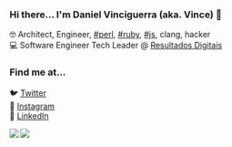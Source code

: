 ### Hi there... I'm Daniel Vinciguerra (aka. Vince) 👋

<!--
**dvinciguerra/dvinciguerra** is a ✨ _special_ ✨ repository because its `README.md` (this file) appears on your GitHub profile.

Here are some ideas to get you started:

- 🔭 I’m currently working on ...
- 🌱 I’m currently learning ...
- 👯 I’m looking to collaborate on ...
- 🤔 I’m looking for help with ...
- 💬 Ask me about ...
- 📫 How to reach me: ...
- 😄 Pronouns: ...
- ⚡ Fun fact: ...
-->

🤓 Architect, Engineer, [#perl](https://github.com/Perl/perl5), [#ruby](https://github.com/ruby/ruby), [#js](https://github.com/nodejs/node), clang, hacker <br>
💻 Software Engineer Tech Leader @ [Resultados Digitais](https://github.com/ResultadosDigitais)


### Find me at... 

🐦 [Twitter](https://twitter.com/dvinciguerra) <br>
📸 [Instagram](https://instagram.com/danielvinciguerra) <br>
💼 [LinkedIn](https://www.linkedin.com/in/dvinciguerra) <br>
 

<a href="https://github.com/anuraghazra/github-readme-stats">
  <img align="left" src="https://github-readme-stats.vercel.app/api?username=dvinciguerra&count_private=true&show_icons=true&card_width=600&theme=buefy" />
</a>
<a href="https://github.com/anuraghazra/github-readme-stats">
  <img align="left" src="https://github-readme-stats.vercel.app/api/top-langs/?username=dvinciguerra&hide=css,html&theme=buefy" />
</a>
